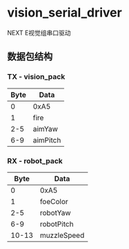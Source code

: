 # vision_serial_driver
NEXT E视觉组串口驱动
## 数据包结构
### TX - vision_pack
| Byte | Data |
| - | - |
| 0 | 0xA5 |
| 1 | fire |
| 2-5 | aimYaw |
| 6-9 | aimPitch |

### RX - robot_pack
| Byte | Data |
| - | - |
| 0 | 0xA5 |
| 1 | foeColor |
| 2-5 | robotYaw |
| 6-9 | robotPitch |
| 10-13 | muzzleSpeed |